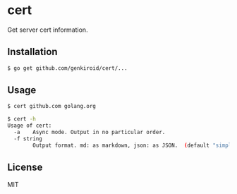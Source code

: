 # cert

Get server cert information.

## Installation

```sh
$ go get github.com/genkiroid/cert/...
```

## Usage

```sh
$ cert github.com golang.org
```

```sh
$ cert -h
Usage of cert:
  -a    Async mode. Output in no particular order.
  -f string
        Output format. md: as markdown, json: as JSON.  (default "simple table")
```

## License

MIT

